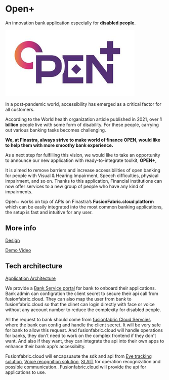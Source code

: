 # Open+

An innovation bank application especially for **disabled people**.

<img src="./resource/opentofuture.png" alt="open+ log Image."/>

In a post-pandemic world, accessibility has emerged as a critical factor for all customers.  

According to the World health organization article published in 2021, over **1 billion** people live with some form of disability. For these people, carrying out various banking tasks becomes challenging. 

**We, at Finastra, always strive to make world of finance OPEN, would like to help them with more smoothy bank experience.**

As a next step for fulfilling this vision, we would like to take an opportunity to announce our new application with ready-to-integrate toolkit, **OPEN+**, 

It is aimed to remove barriers and increase accessibilities of open banking for people with Visual & Hearing Impairment, Speech difficulties, physical impairment, and so on. Thanks to this application, Financial institutions can now offer services to a new group of people who have any kind of impairments.  

Open+ works on top of APIs on Finastra’s **FusionFabric.cloud platform** which can be easily integrated into the most common banking applications, the setup is fast and intuitive for any user.


## More info
[Design](https://www.figma.com/file/CzHrvNVGyDUd7YdFxD5IwY/OPEN%2B?node-id=0%3A1 
)

[Demo Video]()

## Tech architecture
[Application Architecture]()

We provide a [Bank Service portal]() for bank to onboard their applications. Bank admin can configration the client secret to secure their api call from fusionfabric.cloud. 
They can also map the user from bank to fusionfabric.cloud so that the clinet can login directly with face or voice without any account number to reduce the complexity for disabled people.  

All the request to bank should come from [fusionfabric Cloud Servcies](./ffdc-services/README.MD) where the bank can config and handle the client secret. It will be very safe for bank to allow this request. And fusionfabric.cloud will handle operations for banks, they don't need to work on the complex frontend if they don't want. And also if they want, they can integrate the api into their own apps to enhance their bank app's accessibilty. 

Fusionfabric.cloud will encapsuaute the sdk and api from [Eye tracking solution](https://eyeware.tech/), [Voice recognition solution](https://www.ispeech.org/), [SLAIT](https://slait.ai/) for operation recognization and possible communication.. Fusionfabric.cloud will provide the api for applications to use. 